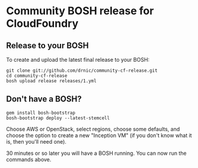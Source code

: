 # Community BOSH release for CloudFoundry

## Release to your BOSH

To create and upload the latest final release to your BOSH:

```
git clone git://github.com/drnic/community-cf-release.git
cd community-cf-release
bosh upload release releases/1.yml
```

## Don't have a BOSH?

```
gem install bosh-bootstrap
bosh-bootstrap deploy --latest-stemcell
```

Choose AWS or OpenStack, select regions, choose some defaults, and choose the option to create a new "Inception VM" (if you don't know what it is, then you'll need one).

30 minutes or so later you will have a BOSH running. You can now run the commands above.

